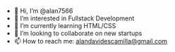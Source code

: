 - 👋 Hi, I’m @alan7566
- 👀 I’m interested in Fullstack Development
- 🌱 I’m currently learning HTML/CSS
- 💞️ I’m looking to collaborate on new startups
- 📫 How to reach me: alandavidescamilla@gmail.com

<!---
alan7566/alan7566 is a ✨ special ✨ repository because its `README.md` (this file) appears on your GitHub profile.
You can click the Preview link to take a look at your changes.
--->
